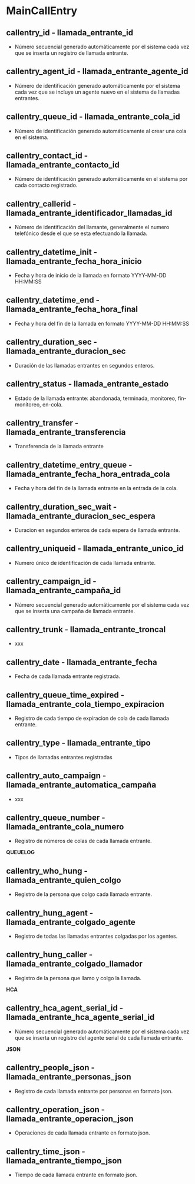 # MainCallEntry

## callentry_id - llamada_entrante_id
* Número secuencial generado automáticamente por el sistema cada vez que se inserta un registro de llamada entrante.

## callentry_agent_id - llamada_entrante_agente_id
* Número de identificación generado automáticamente por el sistema cada vez que se incluye un agente nuevo en el sistema de llamadas entrantes. 

## callentry_queue_id - llamada_entrante_cola_id
* Número de identificación generado automáticamente al crear una cola en el sistema.

## callentry_contact_id - llamada_entrante_contacto_id 
* Número de identificación generado automáticamente en el sistema por cada contacto registrado.

## callentry_callerid - llamada_entrante_identificador_llamadas_id
* Número de identificación del llamante, generalmente el numero telefónico desde el que se esta efectuando la llamada.

## callentry_datetime_init - llamada_entrante_fecha_hora_inicio
* Fecha y hora de inicio de la llamada en formato YYYY-MM-DD HH:MM:SS

## callentry_datetime_end - llamada_entrante_fecha_hora_final
* Fecha y hora del fin de la llamada en formato YYYY-MM-DD HH:MM:SS

## callentry_duration_sec - llamada_entrante_duracion_sec
* Duración de las llamadas entrantes en segundos enteros.

## callentry_status - llamada_entrante_estado
* Estado de la llamada entrante: abandonada, terminada, monitoreo, fin-monitoreo, en-cola.

## callentry_transfer - llamada_entrante_transferencia
* Transferencia de la llamada entrante

## callentry_datetime_entry_queue - llamada_entrante_fecha_hora_entrada_cola
* Fecha y hora del fin de la llamada entrante en la entrada de la cola.

## callentry_duration_sec_wait - llamada_entrante_duracion_sec_espera
* Duracion en segundos enteros de cada espera de llamada entrante.

## callentry_uniqueid - llamada_entrante_unico_id
* Numero único de identificación de cada llamada entrante.

## callentry_campaign_id - llamada_entrante_campaña_id	
* Número secuencial generado automáticamente por el sistema cada vez que se inserta una campaña de llamada entrante.

## callentry_trunk - llamada_entrante_troncal
* xxx

## callentry_date - llamada_entrante_fecha
* Fecha de cada llamada entrante registrada.

## callentry_queue_time_expired - llamada_entrante_cola_tiempo_expiracion
* Registro de cada tiempo de expiracion de cola de cada llamada entrante.

## callentry_type - llamada_entrante_tipo
* Tipos de llamadas entrantes registradas

## callentry_auto_campaign - llamada_entrante_automatica_campaña
* xxx

## callentry_queue_number - llamada_entrante_cola_numero
* Registro de números de colas de cada llamada entrante.

__QUEUELOG__

## callentry_who_hung - llamada_entrante_quien_colgo
* Registro de la persona que colgo cada llamada entrante.

## callentry_hung_agent - llamada_entrante_colgado_agente   
* Registro de todas las llamadas entrantes colgadas por los agentes.

## callentry_hung_caller - llamada_entrante_colgado_llamador
* Registro de la persona que llamo y colgo la llamada.

__HCA__

## callentry_hca_agent_serial_id - llamada_entrante_hca_agente_serial_id
* Número secuencial generado automáticamente por el sistema cada vez que se inserta un registro del agente  serial de cada llamada entrante.

__JSON__

## callentry_people_json - llamada_entrante_personas_json
* Registro de cada llamada entrante por personas en formato json.

## callentry_operation_json - llamada_entrante_operacion_json
* Operaciones de cada llamada entrante en formato json.

## callentry_time_json - llamada_entrante_tiempo_json
* Tiempo de cada llamada entrante en formato json.

